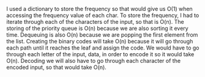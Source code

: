 I used a dictionary to store the frequency so that would give us O(1) when accessing the frequency value of each char. To store the frequency, I had to iterate through each of the characters of the input, so that is O(n). The storing of the priority queue is O(n) because we are also sorting it every time. Dequeuing is also O(n) because we are popping the first element from the list. Creating the binary codes will take O(n) because it will go through each path until it reaches the leaf and assign the code. We would have to go through each letter of the input, data, in order to encode it so it would take O(n). Decoding we will also have to go through each character of the encoded input, so that would take O(n).
